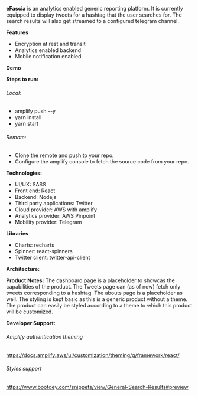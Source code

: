 **eFascia** is an analytics enabled generic reporting platform. It is currently equipped to display tweets for a hashtag that the user searches for. The search results will also get streamed to a configured telegram channel.

**Features**
- Encryption at rest and transit
- Analytics enabled backend
- Mobile notification enabled

**Demo**

**Steps to run:**
###### Local:
- amplify push --y
- yarn install
- yarn start
###### Remote:
- Clone the remote and push to your repo.
- Configure the amplify console to fetch the source code from your repo.

**Technologies:**
- UI/UX: SASS
- Front end: React
- Backend: Nodejs
- Third party applications: Twitter
- Cloud provider: AWS with amplify
- Analytics provider: AWS Pinpoint
- Mobility provider: Telegram

**Libraries**
- Charts:  recharts
- Spinner: react-spinners
- Twitter client: twitter-api-client

**Architecture:**

**Product Notes:**
The dashboard page is a placeholder to showcas the capabilities of the product.
The Tweets page can (as of now) fetch only tweets corresponding to a hashtag.
The abouts page is a placeholder as well.
The styling is kept basic as this is a generic product without a theme. The product can easily be styled according to a theme to which this product will be customized.

**Developer Support:**
###### Amplify authentication theming
https://docs.amplify.aws/ui/customization/theming/q/framework/react/

###### Styles support
https://www.bootdey.com/snippets/view/General-Search-Results#preview

